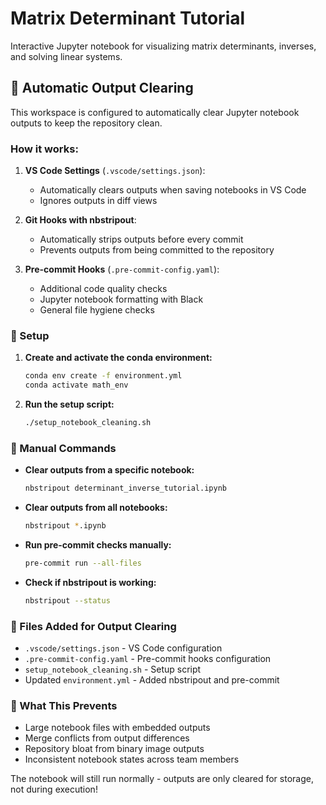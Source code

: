 # Matrix Determinant Tutorial

Interactive Jupyter notebook for visualizing matrix determinants, inverses, and solving linear systems.

## 🧹 Automatic Output Clearing

This workspace is configured to automatically clear Jupyter notebook outputs to keep the repository clean.

### How it works:

1. **VS Code Settings** (`.vscode/settings.json`):
   - Automatically clears outputs when saving notebooks in VS Code
   - Ignores outputs in diff views

2. **Git Hooks with nbstripout**:
   - Automatically strips outputs before every commit
   - Prevents outputs from being committed to the repository

3. **Pre-commit Hooks** (`.pre-commit-config.yaml`):
   - Additional code quality checks
   - Jupyter notebook formatting with Black
   - General file hygiene checks

### 🚀 Setup

1. **Create and activate the conda environment:**
   ```bash
   conda env create -f environment.yml
   conda activate math_env
   ```

2. **Run the setup script:**
   ```bash
   ./setup_notebook_cleaning.sh
   ```

### 🔧 Manual Commands

- **Clear outputs from a specific notebook:**
  ```bash
  nbstripout determinant_inverse_tutorial.ipynb
  ```

- **Clear outputs from all notebooks:**
  ```bash
  nbstripout *.ipynb
  ```

- **Run pre-commit checks manually:**
  ```bash
  pre-commit run --all-files
  ```

- **Check if nbstripout is working:**
  ```bash
  nbstripout --status
  ```

### 📁 Files Added for Output Clearing

- `.vscode/settings.json` - VS Code configuration
- `.pre-commit-config.yaml` - Pre-commit hooks configuration
- `setup_notebook_cleaning.sh` - Setup script
- Updated `environment.yml` - Added nbstripout and pre-commit

### 🎯 What This Prevents

- Large notebook files with embedded outputs
- Merge conflicts from output differences
- Repository bloat from binary image outputs
- Inconsistent notebook states across team members

The notebook will still run normally - outputs are only cleared for storage, not during execution!
